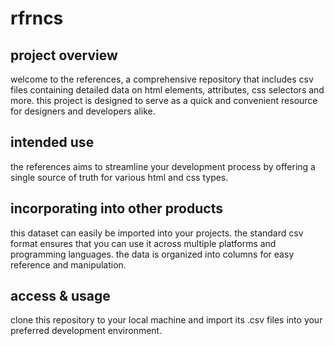 # rfrncs

## project overview

welcome to the references, a comprehensive repository that includes csv files containing detailed data on html elements, attributes, css selectors and more. this project is designed to serve as a quick and convenient resource for designers and developers alike.

## intended use

the references aims to streamline your development process by offering a single source of truth for various html and css types.

## incorporating into other products

this dataset can easily be imported into your projects. the standard csv format ensures that you can use it across multiple platforms and programming languages. the data is organized into columns for easy reference and manipulation.

## access & usage

clone this repository to your local machine and import its .csv files into your preferred development environment.
